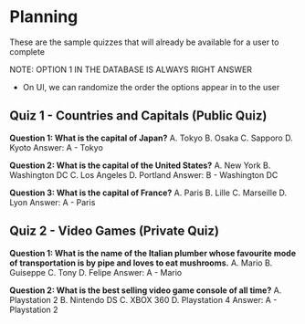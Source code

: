 # Planning

These are the sample quizzes that will already be available for a user to complete 

NOTE: OPTION 1 IN THE DATABASE IS ALWAYS RIGHT ANSWER
- On UI, we can randomize the order the options appear in to the user 

## Quiz 1 - Countries and Capitals (Public Quiz)

**Question 1: What is the capital of Japan?**
A. Tokyo
B. Osaka
C. Sapporo
D. Kyoto
Answer: A - Tokyo 

**Question 2: What is the capital of the United States?**
A. New York
B. Washington DC
C. Los Angeles
D. Portland
Answer: B - Washington DC

**Question 3: What is the capital of France?**
A. Paris
B. Lille
C. Marseille
D. Lyon
Answer: A - Paris

## Quiz 2 - Video Games (Private Quiz)

**Question 1: What is the name of the Italian plumber whose favourite mode of transportation is by pipe and loves to eat mushrooms.**
A. Mario
B. Guiseppe
C. Tony
D. Felipe 
Answer: A - Mario

**Question 2: What is the best selling video game console of all time?**
A. Playstation 2
B. Nintendo DS
C. XBOX 360
D. Playstation 4
Answer: A - Playstation 2
